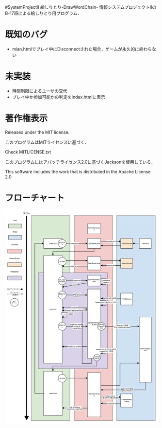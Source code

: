 #SystemProjectII 絵しりとり-DrawWordChain-
情報システムプロジェクトIIのB-17班による絵しりとり用プログラム．

# 既知のバグ
- mian.htmlでプレイ中にDisconnectされた場合，ゲームが永久的に終わらない

# 未実装
- 時間制限によるユーザの交代
- プレイ中か参加可能かの判定をindex.htmlに表示

# 著作権表示
Released under the MIT license.

このプログラムはMITライセンスに基づく．

Check MITLICENSE.txt


このプログラムにはアパッチライセンス2.0に基づくJacksonを使用している．

This software includes the work that is distributed in the Apache License 2.0

# フローチャート
<img src = "Resources/FlowChart.png">
